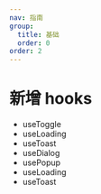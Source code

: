```yaml
---
nav: 指南
group:
  title: 基础
  order: 0
order: 2
---
```


# 新增 hooks

- useToggle
- useLoading
- useToast
- useDialog
- usePopup
- useLoading
- useToast
